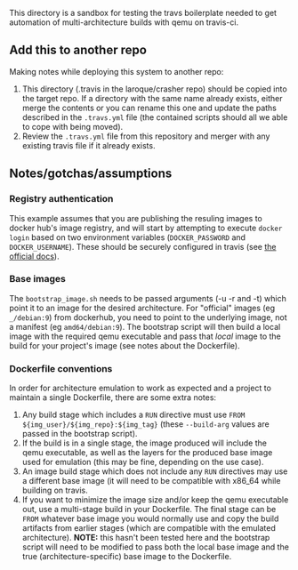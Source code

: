 This directory is a sandbox for testing the travs boilerplate needed to get automation of multi-architecture builds with qemu on travis-ci.

## Add this to another repo
Making notes while deploying this system to another repo:

 1. This directory (.travis in the laroque/crasher repo) should be copied into the target repo.
    If a directory with the same name already exists, either merge the contents or you can rename this one and update the paths described in the `.travs.yml` file (the contained scripts should all we able to cope with being moved).
 2. Review the `.travs.yml` file from this repository and merger with any existing travis file if it already exists.

## Notes/gotchas/assumptions

### Registry authentication

This example assumes that you are publishing the resuling images to docker hub's image registry, and will start by attempting to
execute `docker login` based on two environment variables (`DOCKER_PASSWORD` and `DOCKER_USERNAME`).
These should be securely configured in travis (see [the official docs](https://docs.travis-ci.com/user/environment-variables/#defining-variables-in-repository-settings)).

### Base images

The `bootstrap_image.sh` needs to be passed arguments (-u -r and -t) which point it to an image for the desired architecture.
For "official" images (eg `_/debian:9`) from dockerhub, you need to point to the underlying image, not a manifest (eg `amd64/debian:9`).
The bootstrap script will then build a local image with the required qemu executable and pass that *local* image to the build for your project's image (see notes about the Dockerfile).

### Dockerfile conventions

In order for architecture emulation to work as expected and a project to maintain a single Dockerfile, there are some extra notes:

1. Any build stage which includes a `RUN` directive must use `FROM ${img_user}/${img_repo}:${img_tag}` (these `--build-arg` values are passed in the bootstrap script).
2. If the build is in a single stage, the image produced will include the qemu executable, as well as the layers for the produced base image used for emulation (this may be fine, depending on the use case).
3. An image build stage which does not include any `RUN` directives may use a different base image (it will need to be compatible with x86_64 while building on travis.
4. If you want to minimize the image size and/or keep the qemu executable out, use a multi-stage build in your Dockerfile. The final stage can be `FROM` whatever base image you would normally use and copy the build artifacts from earlier stages (which are compatible with the emulated architecture). **NOTE:** this hasn't been tested here and the bootstrap script will need to be modified to pass both the local base image and the true (architecture-specific) base image to the Dockerfile.
